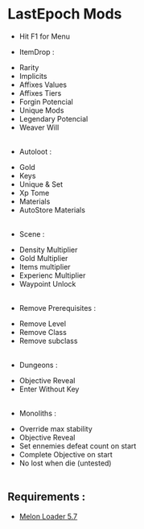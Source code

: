 # LastEpoch Mods
- Hit F1 for Menu
+ ItemDrop :
- Rarity
- Implicits
- Affixes Values
- Affixes Tiers
- Forgin Potencial
- Unique Mods
- Legendary Potencial
- Weaver Will
<br/><br/>
+ Autoloot :
- Gold
- Keys
- Unique & Set
- Xp Tome
- Materials
- AutoStore Materials
<br/><br/>
+ Scene :
- Density Multiplier
- Gold Multiplier
- Items multiplier
- Experienc Multiplier
- Waypoint Unlock
<br/><br/>
+ Remove Prerequisites :
- Remove Level
- Remove Class
- Remove subclass
<br/><br/>
+ Dungeons :
- Objective Reveal
- Enter Without Key
<br/><br/>
+ Monoliths :
- Override max stability
- Objective Reveal
- Set ennemies defeat count on start
- Complete Objective on start
- No lost when die (untested)
<br/><br/>
## Requirements :
+ [Melon Loader 5.7](https://github.com/LavaGang/MelonLoader)
